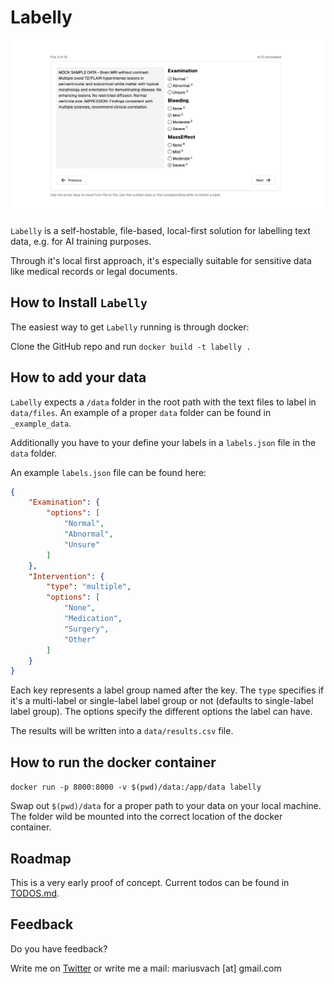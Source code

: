 # Labelly 

![image](/assets/screenshot.png)

`Labelly` is a self-hostable, file-based, local-first solution for labelling text data, e.g. for AI training purposes. 

Through it's local first approach, it's especially suitable for sensitive data like medical records or legal documents.

## How to Install `Labelly`

The easiest way to get `Labelly` running is through docker: 

Clone the GitHub repo and run `docker build -t labelly .`

## How to add your data

`Labelly` expects a `/data` folder in the root path with the text files to label in `data/files`. An example of a proper `data` folder can be found in `_example_data`.

Additionally you have to your define your labels in a `labels.json` file in the `data` folder. 

An example `labels.json` file can be found here: 

```json
{
    "Examination": {
        "options": [
            "Normal",
            "Abnormal",
            "Unsure"
        ]
    },
    "Intervention": {
        "type": "multiple",
        "options": [
            "None",
            "Medication",
            "Surgery",
            "Other"
        ]
    }
}
```

Each key represents a label group named after the key. The `type` specifies if it's a multi-label or single-label label group or not (defaults to single-label label group). The options specify the different options the label can have. 

The results will be written into a `data/results.csv` file. 

## How to run the docker container

`docker run -p 8000:8000 -v $(pwd)/data:/app/data labelly`

Swap out `$(pwd)/data` for a proper path to your data on your local machine. The folder wild be mounted into the correct location of the docker container. 

## Roadmap

This is a very early proof of concept. Current todos can be found in [TODOS.md](/TODOS.md).

## Feedback

Do you have feedback? 

Write me on [Twitter](https://twitter.com/rasmus1610) or write me a mail: mariusvach [at] gmail.com
